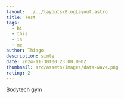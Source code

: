 ```yaml
---
layout: ../../layouts/BlogLayout.astro
title: Test
tags:
  - hi
  - this
  - is
  - me
author: Thiago
description: simle
date: 2024-11-30T00:23:00.000Z
thumbnail: src/assets/images/data-wave.png
rating: 2
---
```

Bodytech gym
